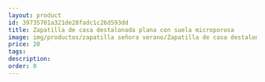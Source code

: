 ```yaml
---
layout: product
id: 39735701a321de28fadc1c26d593dd
title: Zapatilla de casa destalonada plana con suela microporosa
image: img/productos/zapatilla señora verano/Zapatilla de casa destalonada plana con suela microporosa=20.webp
price: 20
tags: 
description: 
order: 0
---
```

